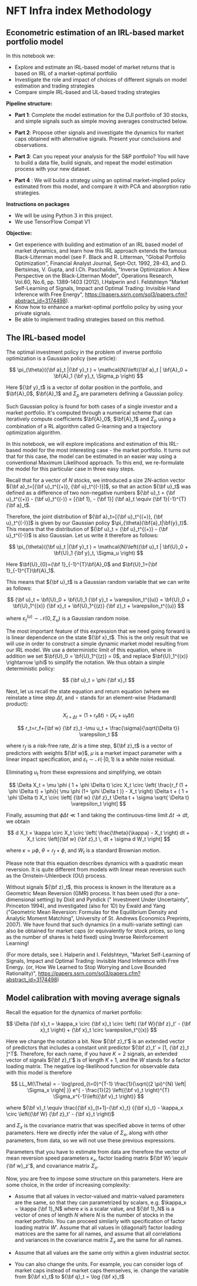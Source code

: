 # NFT Infra index Methodology
## Econometric estimation of an IRL-based market portfolio model

In this notebook we: 

- Explore and estimate an IRL-based model of market returns that is based on IRL of a market-optimal portfolio 
- Investigate the role and impact of choices of different signals on model estimation and trading strategies
- Compare simple IRL-based and UL-based trading strategies

**Pipeline structure:**

- **Part 1**: Complete the model estimation for the DJI portfolio of 30 stocks, and simple signals such as simple moving averages constructed below.

- **Part 2**: Propose other signals and investigate the dynamics for market caps obtained with alternative signals. Present your conclusions and observations.

- **Part 3**: Can you repeat your analysis for the S&P portfolio? You will have to build a data file, build signals, and repeat the model estimation process with your new dataset.

- **Part 4** : We will build a strategy using an optimal market-implied policy estimated from this model, and compare it with PCA and absorption ratio strategies.

**Instructions on packages**

- We will be using Python 3 in this project.
- We use TensorFlow Compat V1


**Objective:**
- Get experience with building and estimation of an IRL based model of market dynamics, and learn how this IRL approach extends the famous Black-Litterman model (see F. Black and R. Litterman, "Global Portfolio Optimization", Financial Analyst Journal, Sept-Oct. 1992, 28-43, and  D. Bertsimas, V. Gupta, and I.Ch. Paschalidis, "Inverse Optimization: A New Perspective on the Black-Litterman Model", Operations Research, Vol.60, No.6, pp. 1389-1403 (2012), I.Halperin and I. Feldshteyn "Market Self-Learning of Signals, Impact and Optimal Trading: Invisible Hand Inference with Free Energy", https://papers.ssrn.com/sol3/papers.cfm?abstract_id=3174498). 
- Know how to enhance a market-optimal portfolio policy by using your private signals. 
- Be able to implement trading strategies based on this method.

## The IRL-based model

The optimal investment policy in the problem of inverse portfolio optimization is a Gaussian policy (see article):

$$ \pi_{\theta}({\bf a}_t |{\bf y}_t ) =   \mathcal{N}\left({\bf a}_t | \bf{A}_0 + \bf{A}_1 {\bf y}_t, \Sigma_p \right) $$

Here ${\bf y}_t$ is a vector of dollar position in the portfolio, and $\bf{A}_0$, $\bf{A}_1$ and $\Sigma_p$ are parameters defining a Gaussian policy.   

Such Gaussian policy is found for both cases of a single investor and a market portfolio. It's computed through a numerical scheme that can iteratively compute coefficients $\bf{A}_0$, $\bf{A}_1$ and $\Sigma_p$ using a combination of a RL algorithm called G-learning and a trajectory optimization algorithm.

In this notebook, we will explore implications and estimation of this IRL-based model for the most interesting case - the market portfolio. It turns out that for this case, the model can be estimated in an easier way using a conventional Maximum Likelihood approach. To this end, we re-formulate the model for this particular case in three easy steps.


Recall that for a vector of $N$ stocks, we introduced a size $2 N$-action vector $`{\bf a}_t=[{\bf u}_t^{(+)}, {\bf u}_t^{(-)}]`$, so that an action ${\bf u}_t$ was defined as a difference of two non-negative numbers $`{\bf u}_t = {\bf u}_t^{(+)} - {\bf u}_t^{(-)} = [{\bf 1}, - {\bf 1}] {\bf a}_t \equiv {\bf 1}{-1}^{T} {\bf a}_t`$.

Therefore, the joint distribution of $`{\bf a}_t=[{\bf u}_t^{(+)}, {\bf u}_t^{(-)}]`$ is given by our Gaussian policy $`\pi_{\theta}(\bf{a}_t|\bf{y}_t)`$. This means that the distribution of ${\bf u}_t = {\bf u}_t^{(+)} - {\bf u}_t^{(-)}$ is also Gaussian. Let us write it therefore as follows: 

$$
\pi_{\theta}({\bf u}_t |{\bf y}_t ) =   \mathcal{N}\left({\bf u}_t | \bf{U}_0 + \bf{U}_1 {\bf y}_t, \Sigma_u \right) 
$$

Here $`\bf{U}_{0}={\bf 1}_{-1}^{T}\bf{A}_0`$ and $`\bf{U}_1={\bf 1}_{-1}^{T}\bf{A}_1`$.

This means that ${\bf u}_t$ is a Gaussian random variable that we can write as follows:

$$
{\bf u}_t = \bf{U}_0 + \bf{U}_1 {\bf y}_t + \varepsilon_t^{(u)}  = \bf{U}_0 + \bf{U}_1^{(x)} {\bf x}_t + \bf{U}_1^{(z)} {\bf z}_t + \varepsilon_t^{(u)} 
$$

where $\varepsilon_t^{(u)} \sim \mathcal{N}(0,\Sigma_u)$ is a Gaussian random noise.  

The most important feature of this expression that we need going forward is is linear dependence on the state ${\bf x}_t$. 
This is the only result that we will use in order to construct a simple dynamic market model resulting from our IRL model. We use a deterministic limit of this equation, where in addition we set $\bf{U}_0 = \bf{U}_1^{(z)} = 0$, and replace $\bf{U}_1^{(x)} \rightarrow \phi$ to simplify the notation. We thus obtain a simple deterministic policy:

$$
{\bf u}_t =  \phi  {\bf x}_t 
$$

Next, let us recall the state equation and return equation (where we reinstate a time step $\Delta t$,
and $\circ$ stands for an element-wise (Hadamard) product):

$$
X_{t+ \Delta t} = (1 + r_t \Delta t) \circ (  X_t +  u_t  \Delta t)  
$$

$$
r_t=r_f+{\bf w} {\bf z}_t -\mu  u_t + \frac{\sigma}{\sqrt{\Delta t}} \varepsilon_t 
$$

where $r_f$ is a risk-free rate, $\Delta t$ is a time step, ${\bf z}_t$ is a vector of predictors with weights ${\bf w}$, $\mu$ is a market impact parameter with a linear impact specification, and $\varepsilon_t \sim \mathcal{N} (\cdot| 0, 1)$ is a white noise residual.


Eliminating $u_t$ from these expressions and simplifying, we obtain

$$ \Delta  X_t = \mu  \phi  ( 1 + \phi \Delta t) \circ  X_t \circ \left(  \frac{r_f (1 + \phi \Delta t)  + \phi}{ \mu \phi (1+ \phi \Delta t )}  -  X_t \right) \Delta t + 
( 1 + \phi \Delta t) X_t  \circ \left[ {\bf w} {\bf z}_t  \Delta t +  \sigma \sqrt{ \Delta t} \varepsilon_t \right]
$$

Finally, assuming that $\phi \Delta t \ll 1$ and taking the continuous-time limit $\Delta t \rightarrow dt$, we obtain 

$$
d X_t = \kappa \circ X_t \circ \left( \frac{\theta}{\kappa} - X_t \right) dt +  X_t \circ \left[{\bf w} {\bf z}_t \, dt + \sigma d W_t \right]
$$

where $`\kappa =\mu\phi`$, $`\theta=r_f +\phi`$, and $`W_t`$ is a standard Brownian motion.

Please note that this equation describes dynamics with a quadratic mean reversion. It is quite different from models with linear mean reversion such as the Ornstein-Uhlenbeck (OU) process. 

Without signals ${\bf z}_t$, this process is known in the literature as a Geometric Mean Reversion (GMR) process. It has been used (for a one-dimensional setting) by Dixit and Pyndick (" Investment Under Uncertainty", Princeton 1994), and investigated (also for 1D) by Ewald and Yang ("Geometric Mean Reversion: Formulas for the Equilibrium Density and Analytic Moment Matching", University of St. Andrews Economics Preprints, 2007). We have found that such dynamics (in a multi-variate setting) can also be obtained for market caps (or equivalently for stock prices, so long as the number of shares is held fixed) using Inverse Reinforcement Learning! 

(For more details, see I. Halperin and I. Feldshteyn, "Market Self-Learning of Signals, Impact and Optimal Trading: Invisible Hand Inference with Free Energy.
(or, How We Learned to Stop Worrying and Love Bounded Rationality)", https://papers.ssrn.com/sol3/papers.cfm?abstract_id=3174498)

## Model calibration with moving average signals 
Recall the equation for the dynamics of market portfolio: 

$$ \Delta {\bf x}_t = \kappa_x \circ  {\bf x}_t \circ \left( {\bf W}{\bf z}_t'  - {\bf x}_t \right)  +  {\bf x}_t  \circ \varepsilon_t^{(x)} $$

Here we change the notation a bit. Now ${\bf z}_t'$ is an extended vector of predictors that includes a constant unit predictor $`{\bf z}_t' = [1, {\bf z}_t ]^T`$. Therefore, for each name, if you have $K = 2$ signals, an extended vector of signals ${\bf z}_t'$ is of length $K + 1$, and the  $W$ stands for a factor loading matrix.
The negative log-likelihood function for observable data with this model is therefore

$$ LL_M(\Theta) = - \log\prod_{t=0}^{T-1} \frac{1}{\sqrt{(2 \pi)^{N} \left| \Sigma_x \right| }} e^{ - \frac{1}{2} \left({\bf v}_t \right)^{T} \Sigma_x^{-1}\left({\bf v}_t \right)} $$

where $`{\bf v}_t \equiv \frac{{\bf x}_{t+1}-{\bf x}_t} {{\bf x}_t} - \kappa_x \circ \left({\bf W} {\bf z}_t' - {\bf x}_t \right)`$

and $\Sigma_x$ is the covariance matrix that was specified above in terms of other parameters. Here we directly infer the value of $\Sigma_x$, along with other parameters, from data, so we will not use these previous expressions. 

Parameters that you have to estimate from data are therefore the vector of mean reversion speed 
parameters $\kappa_x$, factor loading matrix ${\bf W} \equiv {\bf w}_z'$, and covariance matrix $\Sigma_x$. 

Now, you are free to impose some structure on this parameters. Here are some choice, in the order of increasing complexity:

- Assume that all values in vector-valued and matrix-valued parameters are the same, so that they can parametrized by scalars, e.g. $\kappa_x = \kappa {\bf 1}_N$ where $\kappa$ is a scalar value, and ${\bf 1}_N$ is a vector of ones of length $N$ where $N$ is the number of stocks in the market portfolio. You can proceed similarly with specification of factor loading matrix $W'$. Assume that all values in (diagonal!) factor loading matrices are the same for all names, and assume that all correlations and variances in the covariance matrix $\Sigma_x$ are the same for all names.   

- Assume that all values are the same only within a given industrial sector.

- You can also change the units. For example, you can consider logs of market caps instead of market caps themselves, ie. change the variable from ${\bf x}_t$ to ${\bf q}_t = \log {\bf x}_t$

